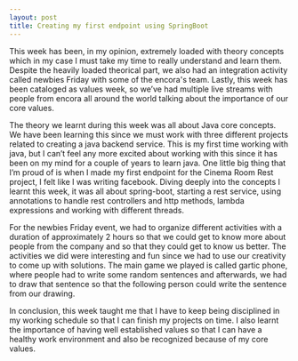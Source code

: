 ```yaml
---
layout: post
title: Creating my first endpoint using SpringBoot
---
```


This week has been, in my opinion, extremely loaded with theory concepts which in my case I must take my time to really understand and learn them. Despite the heavily loaded theorical part, we also had an integration activity called newbies Friday with some of the encora's team. Lastly, this week has been cataloged as values week, so we’ve had multiple live streams with people from encora all around the world talking about the importance of our core values.  

The theory we learnt during this week was all about Java core concepts. We have been learning this since we must work with three different projects related to creating a java backend service. This is my first time working with java, but I can’t feel any more excited about working with this since it has been on my mind for a couple of years to learn java. One little big thing that I’m proud of is when I made my first endpoint for the Cinema Room Rest project, I felt like I was writing facebook. Diving deeply into the concepts I learnt this week, it was all about spring-boot, starting a rest service, using annotations to handle rest controllers and http methods, lambda expressions and working with different threads. 

For the newbies Friday event, we had to organize different activities with a duration of approximately 2 hours so that we could get to know more about people from the company and so that they could get to know us better. The activities we did were interesting and fun since we had to use our creativity to come up with solutions. The main game we played is called gartic phone, where people had to write some random sentences and afterwards, we had to draw that sentence so that the following person could write the sentence from our drawing. 

In conclusion, this week taught me that I have to keep being disciplined in my working schedule so that I can finish my projects on time. I also learnt the importance of having well established values so that I can have a healthy work environment and also be recognized because of my core values. 
